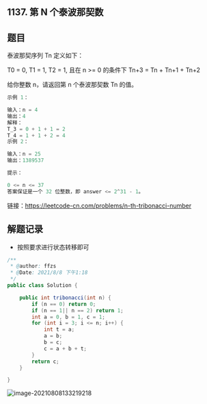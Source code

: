 ## 1137. 第 N 个泰波那契数

## 题目

泰波那契序列 Tn 定义如下： 

T0 = 0, T1 = 1, T2 = 1, 且在 n >= 0 的条件下 Tn+3 = Tn + Tn+1 + Tn+2

给你整数 n，请返回第 n 个泰波那契数 Tn 的值。

```java
示例 1：

输入：n = 4
输出：4
解释：
T_3 = 0 + 1 + 1 = 2
T_4 = 1 + 1 + 2 = 4
示例 2：

输入：n = 25
输出：1389537
```

```java
提示：

0 <= n <= 37
答案保证是一个 32 位整数，即 answer <= 2^31 - 1。
```

链接：https://leetcode-cn.com/problems/n-th-tribonacci-number



## 解题记录

+ 按照要求进行状态转移即可

```java
/**
 * @author: ffzs
 * @Date: 2021/8/8 下午1:18
 */
public class Solution {

    public int tribonacci(int n) {
        if (n == 0) return 0;
        if (n == 1|| n == 2) return 1;
        int a = 0, b = 1, c = 1;
        for (int i = 3; i <= n; i++) {
            int t = a;
            a = b;
            b = c;
            c = a + b + t;
        }
        return c;
    }

}
```

![image-20210808133219218](https://gitee.com/ffzs/picture_go/raw/master/img/image-20210808133219218.png)